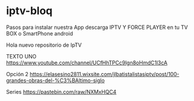 # iptv-bloq

Pasos para instalar nuestra App descarga IPTV Y FORCE PLAYER en tu TV BOX o SmartPhone android



Hola nuevo repositorio de IpTV

TEXTO UNO
https://www.youtube.com/channel/UCfHhTPCc9lgn8oHmdC1l3cA

Opción 2
https://elasesino2811.wixsite.com/jlbatistalistasiptv/post/100-grandes-obras-del-%C3%BAltimo-siglo

Series 
https://pastebin.com/raw/NXMxHQC4
